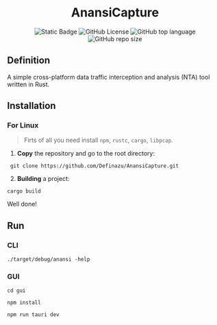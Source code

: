 <h1 align="center">AnansiCapture</h1>
<p align="center">
<img alt="Static Badge" src="https://img.shields.io/badge/made_by-Definazu-red?style=for-the-badge&link=https%3A%2F%2Fgithub.com%2FDefinazu">
<img alt="GitHub License" src="https://img.shields.io/github/license/Definazu/AnansiCapture?style=for-the-badge">
<img alt="GitHub top language" src="https://img.shields.io/github/languages/top/Definazu/AnansiCapture?style=for-the-badge">
<img alt="GitHub repo size" src="https://img.shields.io/github/repo-size/Definazu/AnansiCapture?style=for-the-badge">
</p>

## Definition
A simple cross-platform data traffic interception and analysis (NTA) tool written in Rust.

## Installation
### For Linux
> Firts of all you need install `npm`, `rustc`, `cargo`, `libpcap`.
1. **Copy** the repository and go to the root directory:

` git clone https://github.com/Definazu/AnansiCapture.git`

2. **Building** a project:

`cargo build`

Well done!

## Run
### CLI
`./target/debug/anansi -help`

### GUI
`cd gui`

`npm install`

`npm run tauri dev`